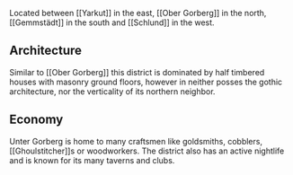 Located between [[Yarkut]] in the east, [[Ober Gorberg]] in the north, [[Gemmstädt]] in the south and [[Schlund]] in the 
west.

## Architecture
Similar to [[Ober Gorberg]] this district is dominated by half timbered houses with masonry ground floors, however in neither posses the gothic architecture, nor the verticality of its northern neighbor.
## Economy
Unter Gorberg is home to many craftsmen like goldsmiths, cobblers, [[Ghoulstitcher]]s or woodworkers. The district also has an active nightlife and is known for its many taverns and clubs.